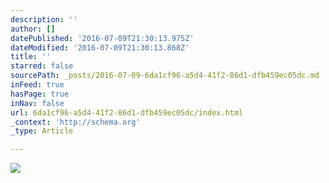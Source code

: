 ```yaml
---
description: ''
author: []
datePublished: '2016-07-09T21:30:13.975Z'
dateModified: '2016-07-09T21:30:13.868Z'
title: ''
starred: false
sourcePath: _posts/2016-07-09-6da1cf96-a5d4-41f2-86d1-dfb459ec05dc.md
inFeed: true
hasPage: true
inNav: false
url: 6da1cf96-a5d4-41f2-86d1-dfb459ec05dc/index.html
_context: 'http://schema.org'
_type: Article

---
```

![](https://the-grid-user-content.s3-us-west-2.amazonaws.com/06112072-ed8e-4d60-9b4c-0e7bc9b44252.jpg)